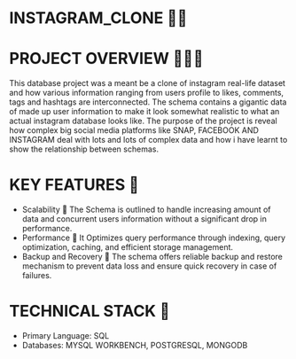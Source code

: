 # INSTAGRAM_CLONE 📱📸
# PROJECT OVERVIEW 🚀🚀🚀
This database project was a meant be a clone of instagram real-life dataset and how various information ranging from users profile to likes, comments, tags and hashtags are interconnected. The schema contains a gigantic data of made up user information to make it look somewhat realistic to what an actual instagram database looks like. The purpose of the project is reveal how complex big social media platforms like SNAP, FACEBOOK AND INSTAGRAM deal with lots and lots of complex data and how i have learnt to show the relationship between schemas. 
# KEY FEATURES 🔑
- Scalability 🐬 The Schema is outlined to handle increasing amount of data and concurrent users information without a significant drop in performance.
- Performance 🐬 It Optimizes query performance through indexing, query optimization, caching, and efficient storage management.
- Backup and Recovery 🐬 The schema offers reliable backup and restore mechanism to prevent data loss and ensure quick recovery in case of failures.
# TECHNICAL STACK 🧱
- Primary Language: SQL
- Databases: MYSQL WORKBENCH, POSTGRESQL, MONGODB
